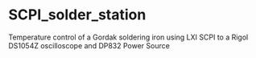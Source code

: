 # SCPI_solder_station
Temperature control of a Gordak soldering iron
using LXI SCPI to a Rigol DS1054Z oscilloscope and DP832 Power Source

